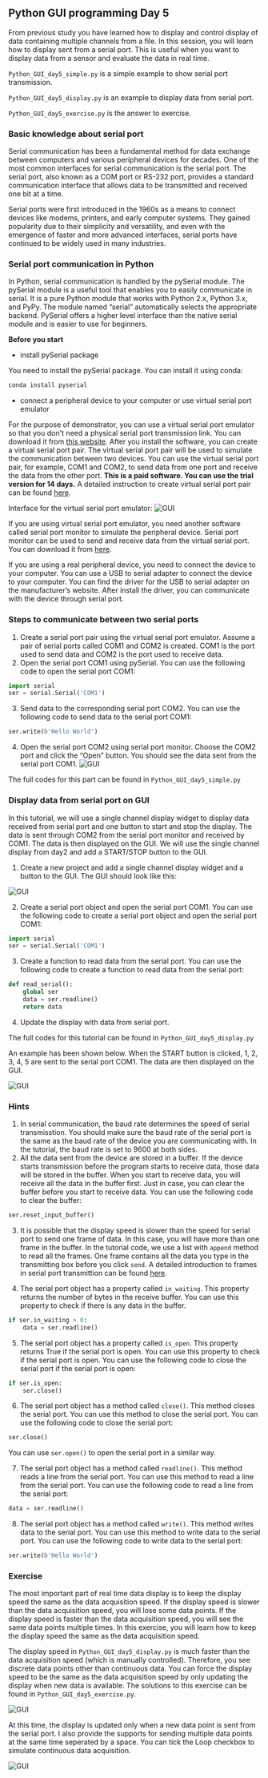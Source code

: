 ## Python GUI programming Day 5
From previous study you have learned how to display and control display of data containing multiple channels from a file. In this session, you will learn how to display sent from a serial port. This is useful when you want to display data from a sensor and evaluate the data in real time.

`Python_GUI_day5_simple.py` is a simple example to show serial port transmission.

`Python_GUI_day5_display.py` is an example to display data from serial port.

`Python_GUI_day5_exercise.py` is the answer to exercise.

### **Basic knowledge about serial port**
Serial communication has been a fundamental method for data exchange between computers and various peripheral devices for decades. One of the most common interfaces for serial communication is the serial port. The serial port, also known as a COM port or RS-232 port, provides a standard communication interface that allows data to be transmitted and received one bit at a time.

Serial ports were first introduced in the 1960s as a means to connect devices like modems, printers, and early computer systems. They gained popularity due to their simplicity and versatility, and even with the emergence of faster and more advanced interfaces, serial ports have continued to be widely used in many industries.

### **Serial port communication in Python**
In Python, serial communication is handled by the pySerial module. The pySerial module is a useful tool that enables you to easily communicate in serial. It is a pure Python module that works with Python 2.x, Python 3.x, and PyPy. The module named “serial” automatically selects the appropriate backend. PySerial offers a higher level interface than the native serial module and is easier to use for beginners.

**Before you start**

* install pySerial package

You need to install the pySerial package. You can install it using conda:

```python
conda install pyserial
```
* connect a peripheral device to your computer or use virtual serial port emulator

For the purpose of demonstrator, you can use a virtual serial port emulator so that you don't need a physical serial port transmission link. You can download it from [this website](https://www.virtual-serial-port.org/). After you install the software, you can create a virtual serial port pair. The virtual serial port pair will be used to simulate the communication between two devices. You can use the virtual serial port pair, for example, COM1 and COM2, to send data from one port and receive the data from the other port. **This is a paid software. You can use the trial version for 14 days.** A detailed instruction to create virtual serial port pair can be found [here](https://www.virtual-serial-port.org/articles/configure-virtual-serial-ports/).

Interface for the virtual serial port emulator:
![GUI](https://raw.githubusercontent.com/ImperialCollegeLondon/ReCoDE-PythonGUI/main/Resources/VSPD.webp "Main Window")

If you are using virtual serial port emulator, you need another software called serial port monitor to simulate the peripheral device. Serial port monitor can be used to send and receive data from the virtual serial port. You can download it from [here](http://www.alithon.com/downloads).

If you are using a real peripheral device, you need to connect the device to your computer. You can use a USB to serial adapter to connect the device to your computer. You can find the driver for the USB to serial adapter on the manufacturer’s website. After install the driver, you can communicate with the device through serial port.

### **Steps to communicate between two serial ports**

1. Create a serial port pair using the virtual serial port emulator. Assume a pair of serial ports called COM1 and COM2 is created. COM1 is the port used to send data and COM2 is the port used to receive data.
2. Open the serial port COM1 using pySerial. You can use the following code to open the serial port COM1:

```python
import serial
ser = serial.Serial('COM1')
```
3. Send data to the corresponding serial port COM2. You can use the following code to send data to the serial port COM1:

```python
ser.write(b'Hello World')
```
4. Open the serial port COM2 using serial port monitor. Choose the COM2 port and click the “Open” button. You should see the data sent from the serial port COM1.
![GUI](https://raw.githubusercontent.com/ImperialCollegeLondon/ReCoDE-PythonGUI/main/Resources/Serial_port_monitor.jpg "Main Window")

The full codes for this part can be found in `Python_GUI_day5_simple.py`

### **Display data from serial port on GUI**

In this tutorial, we will use a single channel display widget to display data received from serial port and one button to start and stop the display. The data is sent through COM2 from the serial port monitor and received by COM1. The data is then displayed on the GUI. We will use the single channel display from day2 and add a START/STOP button to the GUI.

1. Create a new project and add a single channel display widget and a button to the GUI. The GUI should look like this:
   
![GUI](https://raw.githubusercontent.com/ImperialCollegeLondon/ReCoDE-PythonGUI/main/Resources/single_channel_serial_port.jpg "Main Window")

2. Create a serial port object and open the serial port COM1. You can use the following code to create a serial port object and open the serial port COM1:

```python
import serial
ser = serial.Serial('COM1')
```
3. Create a function to read data from the serial port. You can use the following code to create a function to read data from the serial port:

```python
def read_serial():
    global ser
    data = ser.readline()
    return data
```
4. Update the display with data from serial port.

The full codes for this tutorial can be found in `Python_GUI_day5_display.py`

An example has been shown below. When the START button is clicked, 1, 2, 3, 4, 5 are sent to the serial port COM1. The data are then displayed on the GUI.

![GUI](https://raw.githubusercontent.com/ImperialCollegeLondon/ReCoDE-PythonGUI/main/Resources/single_channel_serial_port_display.gif "Main Window")

### **Hints**

1. In serial communication, the baud rate determines the speed of serial transmisstion. You should make sure the baud rate of the serial port is the same as the baud rate of the device you are communicating with. In the tutorial, the baud rate is set to 9600 at both sides.
2. All the data sent from the device are stored in a buffer. If the device starts transmission before the program starts to receive data, those data will be stored in the buffer. When you start to receive data, you will receive all the data in the buffer first. Just in case, you can clear the buffer before you start to receive data. You can use the following code to clear the buffer:

```python
ser.reset_input_buffer()
```
3. It is possible that the display speed is slower than the speed for serial port to send one frame of data. In this case, you will have more than one frame in the buffer. In the tutorial code, we use a list with `append` method to read all the frames. One frame contains all the data you type in the transmitting box before you click `send`. A detailed introduction to frames in serial port transmittion can be found [here](https://www3.nd.edu/~lemmon/courses/ee224/web-manual/web-manual/lab12/node2.html#:~:text=A%20frame%20is%20a%20set,the%20end%20of%20a%20frame.).

4. The serial port object has a property called `in_waiting`. This property returns the number of bytes in the receive buffer. You can use this property to check if there is any data in the buffer.

```python
if ser.in_waiting > 0:
    data = ser.readline()
```
5. The serial port object has a property called `is_open`. This property returns True if the serial port is open. You can use this property to check if the serial port is open. You can use the following code to close the serial port if the serial port is open:

```python
if ser.is_open:
    ser.close()
```
6. The serial port object has a method called `close()`. This method closes the serial port. You can use this method to close the serial port. You can use the following code to close the serial port:

```python
ser.close()
```
You can use `ser.open()` to open the serial port in a similar way. 

7. The serial port object has a method called `readline()`. This method reads a line from the serial port. You can use this method to read a line from the serial port. You can use the following code to read a line from the serial port:

```python
data = ser.readline()
```
8. The serial port object has a method called `write()`. This method writes data to the serial port. You can use this method to write data to the serial port. You can use the following code to write data to the serial port:

```python
ser.write(b'Hello World')
```

### **Exercise**
The most important part of real time data display is to keep the display speed the same as the data acquisition speed. If the display speed is slower than the data acquisition speed, you will lose some data points. If the display speed is faster than the data acquisition speed, you will see the same data points multiple times. In this exercise, you will learn how to keep the display speed the same as the data acquisition speed.

The display speed in `Python_GUI_day5_display.py` is much faster than the data acquisition speed (which is manually controlled). Therefore, you see discrete data points other than continuous data. You can force the display speed to be the same as the data acquisition speed by only updating the display when new data is available. The solutions to this exercise can be found in `Python_GUI_day5_exercise.py`.

![GUI](https://raw.githubusercontent.com/ImperialCollegeLondon/ReCoDE-PythonGUI/main/Resources/single_channel_serial_port_display2.gif "Main Window")

At this time, the display is updated only when a new data point is sent from the serial port. I also provide the supports for sending multiple data points at the same time seperated by a space. You can tick the Loop checkbox to simulate continuous data acquisition. 

![GUI](https://raw.githubusercontent.com/ImperialCollegeLondon/ReCoDE-PythonGUI/main/Resources/single_channel_serial_port_display3.gif "Main Window")

